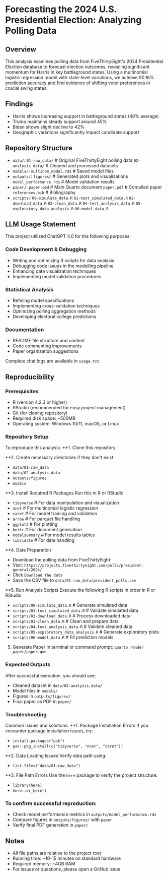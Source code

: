 # Forecasting the 2024 U.S. Presidential Election: Analyzing Polling Data

## Overview
This analysis examines polling data from FiveThirtyEight's 2024 Presidential Election database to forecast election outcomes, revealing significant momentum for Harris in key battleground states. Using a multinomial logistic regression model with state-level variations, we achieve 90.16% prediction accuracy and find evidence of shifting voter preferences in crucial swing states.

## Findings
- Harris shows increasing support in battleground states (48% average)
- Trump maintains steady support around 45%
- Biden shows slight decline to 42%
- Geographic variations significantly impact candidate support

## Repository Structure

- `data/`:
  `01-raw_data/`          # Original FiveThirtyEight polling data
  `02-analysis_data/`     # Cleaned and processed datasets
- `models/`:
  `multinom_model.rds`    # Saved model files
- `outputs/`:
  `figures/`            # Generated plots and visualizations
  `model_performance.rds` # Model validation results
- `paper/`:
  `paper.qmd`            # Main Quarto document
  `paper.pdf`            # Compiled paper
  `references.bib`       # Bibliography
- `scripts/`
  `00-simulate_data.R`
  `01-test_simulated_data.R`
  `02-download_data.R`
  `03-clean_data.R`
  `04-test_analysis_data.R`
  `05-exploratory_data_analysis.R`
  `06-model_data.R`

## LLM Usage Statement
This project utilized ChatGPT 4.0 for the following purposes:

### Code Development & Debugging
- Writing and optimizing R scripts for data analysis
- Debugging code issues in the modelling pipeline
- Enhancing data visualization techniques
- Implementing model validation procedures

### Statistical Analysis
- Refining model specifications
- Implementing cross-validation techniques
- Optimizing polling aggregation methods
- Developing electoral college predictions

### Documentation
- README file structure and content
- Code commenting improvements
- Paper organization suggestions

Complete chat logs are available in `usage.txt`.

## Reproducibility
### Prerequisites
- R (version 4.2.3 or higher)
- RStudio (recommended for easy project management)
- Git (for cloning repository)
- Required disk space: ~500MB
- Operating system: Windows 10/11, macOS, or Linux

### Repository Setup
To reproduce this analysis:
**1. Clone this repository   

**2. Create necessary directories if they don't exist
- `data/01-raw_data`
- `data/02-analysis_data`
- `outputs/figures`
- `models`

**3. Install Required R Packages
Run this in R or RStudio
- `tidyverse`    # For data manipulation and visualization
- `nnet`          # For multinomial logistic regression
- `caret`         # For model training and validation
- `arrow`         # For parquet file handling
- `ggplot2`       # For plotting
- `knitr`         # For document generation
- `modelsummary`  # For model results tables
- `lubridate`     # For date handling

**4. Data Preparation
- Download the polling data from FiveThirtyEight:
- Visit: `https://projects.fivethirtyeight.com/polls/president-general/2024/`
- Click `Download the data`
- Save the CSV file to `data/01-raw_data/president_polls.csv`

**5. Run Analysis Scripts
Execute the following R scripts in order in R or RStudio
- `scripts/00-simulate_data.R`              # Generate simulated data
- `scripts/01-test_simulated_data.R`        # Validate simulated data
- `scripts/02-download_data.R`              # Process downloaded data
- `scripts/03-clean_data.R`                 # Clean and prepare data
- `scripts/04-test_analysis_data.R`         # Validate cleaned data
- `scripts/05-exploratory_data_analysis.R`  # Generate exploratory plots
- `scripts/06-model_data.R`                 # Fit prediction models

5. Generate Paper
In terminal or command prompt: `quarto render paper/paper.qmd`

### Expected Outputs
After successful execution, you should see:
- Cleaned dataset in `data/02-analysis_data/`
- Model files in `models/`
- Figures in `outputs/figures/`
- Final paper as PDF in `paper/`

### Troubleshooting
Common issues and solutions:
**1. Package Installation Errors
If you encounter package installation issues, try:
- `install.packages("pak")`
- `pak::pkg_install(c("tidyverse", "nnet", "caret"))`

**2. Data Loading Issues
Verify data path using:
- `list.files("data/01-raw_data")`

**3. File Path Errors
Use the `here` package to verify the project structure:
- `library(here)`
- `here::dr_here()`

### To confirm successful reproduction:
- Check model performance metrics in `outputs/model_performance.rds`
- Compare figures in `outputs/figures/` with `paper`
- Verify final PDF generation in `paper/`

## Notes
- All file paths are relative to the project root
- Running time: ~10-15 minutes on standard hardware
- Required memory: ~4GB RAM
- For issues or questions, please open a GitHub issue
